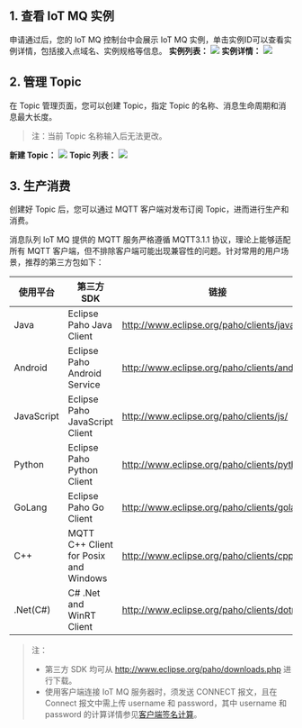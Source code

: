 ## 1. 查看 IoT MQ 实例
申请通过后，您的 IoT MQ 控制台中会展示 IoT MQ 实例，单击实例ID可以查看实例详情，包括接入点域名、实例规格等信息。
**实例列表：**
![](http://imgcache.tce.fsphere.cn/image/mc.qcloudimg.com/static/img/3310b76e89e114f95fb7f7b8e995a725/image.png)
**实例详情：**
![](http://imgcache.tce.fsphere.cn/image/mc.qcloudimg.com/static/img/456d1ea5a5cecc0342e85e54b6559a97/image.png)
## 2. 管理 Topic
在 Topic 管理页面，您可以创建 Topic，指定 Topic 的名称、消息生命周期和消息最大长度。
> 注：当前 Topic 名称输入后无法更改。

**新建 Topic：**
![](http://imgcache.tce.fsphere.cn/image/mc.qcloudimg.com/static/img/b37d487a4321bbbdba63cced50bf49db/image.png)
**Topic 列表：**
![](http://imgcache.tce.fsphere.cn/image/mc.qcloudimg.com/static/img/835fdabfc1056a777d26184e2d5aded4/image.png)
## 3. 生产消费
创建好 Topic 后，您可以通过 MQTT 客户端对发布订阅 Topic，进而进行生产和消费。

消息队列 IoT MQ 提供的 MQTT 服务严格遵循 MQTT3.1.1 协议，理论上能够适配所有 MQTT 客户端，但不排除客户端可能出现兼容性的问题。针对常用的用户场景，推荐的第三方包如下：

|使用平台|第三方SDK|链接|
|-----|-----|-----|
|Java	|Eclipse Paho Java Client |http://www.eclipse.org/paho/clients/java/ |
|Android|Eclipse Paho Android Service|http://www.eclipse.org/paho/clients/android/|
|JavaScript|Eclipse Paho JavaScript Client|http://www.eclipse.org/paho/clients/js/|
|Python|Eclipse Paho Python Client|http://www.eclipse.org/paho/clients/python/|
|GoLang|Eclipse Paho Go Client|http://www.eclipse.org/paho/clients/golang/|
|C++|MQTT C++ Client for Posix and Windows|http://www.eclipse.org/paho/clients/cpp/|
|.Net(C#)|C# .Net and WinRT Client|http://www.eclipse.org/paho/clients/dotnet/|

> 注：
> - 第三方 SDK 均可从 http://www.eclipse.org/paho/downloads.php 进行下载。
> - 使用客户端连接 IoT MQ 服务器时，须发送 CONNECT 报文，且在 Connect 报文中需上传 username 和 password，其中 username 和 password 的计算详情参见[客户端签名计算](http://tce.fsphere.cn/document/product/646/12661)。
